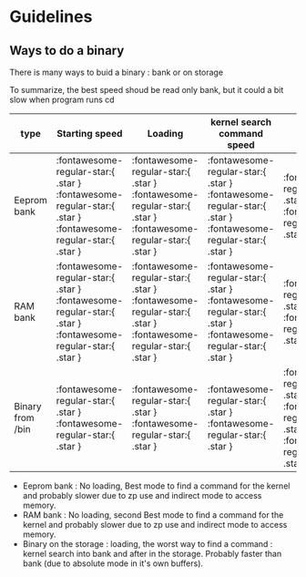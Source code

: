 # Guidelines

## Ways to do a binary

There is many ways to buid a binary : bank or on storage

To summarize, the best speed shoud be read only bank, but it could a bit slow when program runs cd

| type        | Starting speed                            |Loading| kernel search command speed| Runtime speed |
|-------------|--------------------------------------|-------|----------------------------|---------------|
|Eeprom bank  |  :fontawesome-regular-star:{ .star } :fontawesome-regular-star:{ .star } :fontawesome-regular-star:{ .star }     | :fontawesome-regular-star:{ .star } :fontawesome-regular-star:{ .star } :fontawesome-regular-star:{ .star }|  :fontawesome-regular-star:{ .star } :fontawesome-regular-star:{ .star } :fontawesome-regular-star:{ .star } | :fontawesome-regular-star:{ .star }  :fontawesome-regular-star:{ .star }
|RAM bank |    :fontawesome-regular-star:{ .star } :fontawesome-regular-star:{ .star } :fontawesome-regular-star:{ .star }      | :fontawesome-regular-star:{ .star } :fontawesome-regular-star:{ .star } :fontawesome-regular-star:{ .star } |:fontawesome-regular-star:{ .star } :fontawesome-regular-star:{ .star } :fontawesome-regular-star:{ .star } | :fontawesome-regular-star:{ .star } :fontawesome-regular-star:{ .star }
|Binary from /bin |    :fontawesome-regular-star:{ .star } :fontawesome-regular-star:{ .star }      | :fontawesome-regular-star:{ .star } :fontawesome-regular-star:{ .star } | :fontawesome-regular-star:{ .star } :fontawesome-regular-star:{ .star } | :fontawesome-regular-star:{ .star } :fontawesome-regular-star:{ .star } :fontawesome-regular-star:{ .star }

* Eeprom bank : No loading, Best mode to find a command for the kernel and probably slower due to zp use and indirect mode to access memory.
* RAM bank : No loading, second Best mode to find a command for the kernel and probably slower due to zp use and indirect mode to access memory.
* Binary on the storage : loading, the worst way to find a command : kernel search into bank and after in the storage. Probably faster than bank (due to absolute mode in it's own buffers).